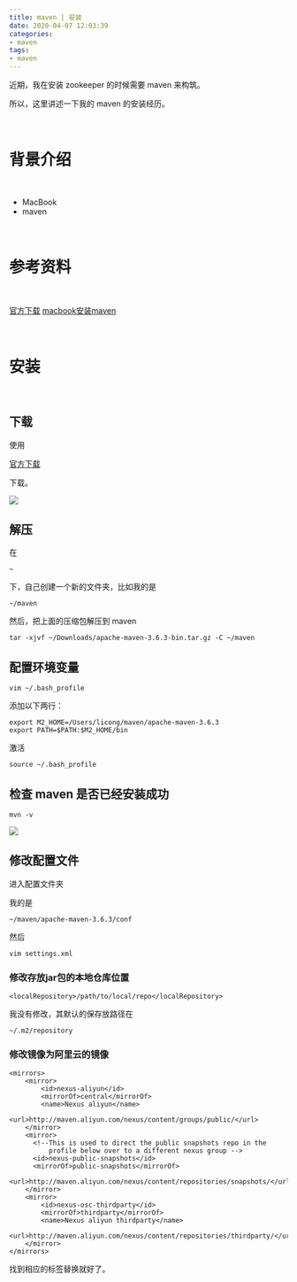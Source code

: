 ```yaml
---
title: maven | 安装
date: 2020-04-07 12:03:39
categories:
- maven
tags:
- maven
---
```

近期，我在安装 zookeeper 的时候需要 maven 来构筑。

所以，这里讲述一下我的 maven 的安装经历。

<!-- more -->

<br/>

# 背景介绍

<br/>

- MacBook
- maven

<br/>

# 参考资料

<br/>

[官方下载](http://maven.apache.org/download.cgi)
[macbook安装maven](https://www.jianshu.com/p/22b7f4910edb)

<br/>

# 安装

<br/>

## 下载

使用

[官方下载](http://maven.apache.org/download.cgi)

下载。

![](/images/maven/0_0.png)

## 解压

在

	~

下，自己创建一个新的文件夹，比如我的是

	~/maven

然后，把上面的压缩包解压到 maven

	tar -xjvf ~/Downloads/apache-maven-3.6.3-bin.tar.gz -C ~/maven

## 配置环境变量

	vim ~/.bash_profile

添加以下两行：

	export M2_HOME=/Users/licong/maven/apache-maven-3.6.3
	export PATH=$PATH:$M2_HOME/bin

激活

	source ~/.bash_profile

## 检查 maven 是否已经安装成功

	mvn -v

![](/images/maven/0_1.png)

## 修改配置文件

进入配置文件夹

我的是

	~/maven/apache-maven-3.6.3/conf

然后

	vim settings.xml

### 修改存放jar包的本地仓库位置

	<localRepository>/path/to/local/repo</localRepository>

我没有修改，其默认的保存放路径在

	~/.m2/repository

### 修改镜像为阿里云的镜像

	<mirrors>
		<mirror>
		    <id>nexus-aliyun</id>
		    <mirrorOf>central</mirrorOf>
		    <name>Nexus aliyun</name>
		    <url>http://maven.aliyun.com/nexus/content/groups/public/</url>
		</mirror>
		<mirror>
		  <!--This is used to direct the public snapshots repo in the
		      profile below over to a different nexus group -->
		  <id>nexus-public-snapshots</id>
		  <mirrorOf>public-snapshots</mirrorOf>
		  <url>http://maven.aliyun.com/nexus/content/repositories/snapshots/</url>
		</mirror>
		<mirror>
		    <id>nexus-osc-thirdparty</id>
		    <mirrorOf>thirdparty</mirrorOf>
		    <name>Nexus aliyun thirdparty</name>
		    <url>http://maven.aliyun.com/nexus/content/repositories/thirdparty/</url>
		</mirror>
	</mirrors>

找到相应的标签替换就好了。